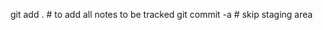 git add .                     # to add all notes to be tracked
git commit -a            # skip staging area





